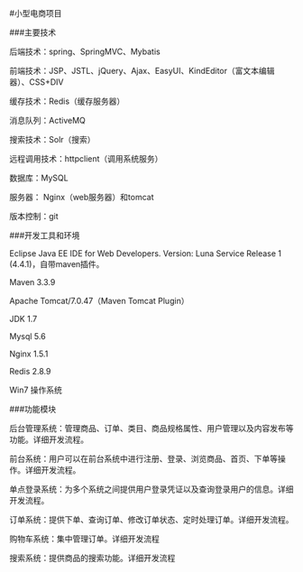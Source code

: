 #小型电商项目

###主要技术

后端技术：spring、SpringMVC、Mybatis

前端技术：JSP、JSTL、jQuery、Ajax、EasyUI、KindEditor（富文本编辑器）、CSS+DIV

缓存技术：Redis（缓存服务器）

消息队列：ActiveMQ

搜索技术：Solr（搜索）

远程调用技术：httpclient（调用系统服务）

数据库：MySQL

服务器： Nginx（web服务器）和tomcat

版本控制：git

###开发工具和环境

Eclipse Java EE IDE for Web Developers. Version: Luna Service Release 1 (4.4.1)，自带maven插件。

Maven 3.3.9

Apache Tomcat/7.0.47（Maven Tomcat Plugin）

JDK 1.7

Mysql 5.6

Nginx 1.5.1

Redis 2.8.9

Win7 操作系统

###功能模块

后台管理系统：管理商品、订单、类目、商品规格属性、用户管理以及内容发布等功能。详细开发流程。

前台系统：用户可以在前台系统中进行注册、登录、浏览商品、首页、下单等操作。详细开发流程。

单点登录系统：为多个系统之间提供用户登录凭证以及查询登录用户的信息。详细开发流程。

订单系统：提供下单、查询订单、修改订单状态、定时处理订单。详细开发流程。

购物车系统：集中管理订单。详细开发流程

搜索系统：提供商品的搜索功能。详细开发流程

